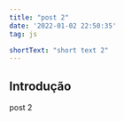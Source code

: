 ```yaml
---
title: "post 2"
date: '2022-01-02 22:50:35'
tag: js

shortText: "short text 2"
---
```



## Introdução

post 2